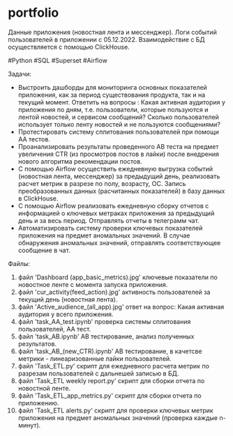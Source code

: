# portfolio
Данные приложения (новостная лента и мессенджер).
Логи событий пользователей в приложении с 05.12.2022.
Взаимодействие с БД осуществляется с помощью ClickHouse.

#Python #SQL #Superset #Airflow

Задачи: 
- Выстроить дашборды для мониторинга основных показателей приложения, как за период существования продукта, так и на текущий момент. Ответить на вопросы : Какая активная аудитория у приложения по дням, т.е. пользователи, которые пользуются и лентой новостей, и сервисом сообщений? Сколько пользователей использует только ленту новостей и не пользуются сообщениями?   
- Протестировать систему сплитования пользователей при помощи АА тестов.
- Проанализировать результаты проведенного АВ теста на предмет увеличения CTR (из просмотров постов в лайки) после внедрения нового алгоритма рекомендации постов.
- С помощью Airflow осуществить ежедневную выгрузка событий (новостная лента, мессенджер) за предыдущий день, реализовать расчет метрик в разрезе по полу, возрасту, ОС. Запись преобразованных данных (расчитанных показателей) в базу данных в ClickHouse.
- С помощью Airflow реализовать ежедневную сборку отчетов с информацией о ключевых метраках приложения за предыдущий день и за весь период. Отправлять отчеты в телеграмм чат.
- Автоматизировать систему проверки ключевых показателей приложения на предмет аномальных значений. В случае обнаружения аномальных значений, отправлять соответствующее сообщение в чат.

Файлы:
1) файл 'Dashboard (app_basic_metrics).jpg' ключевые показатели по новостное ленте с момента запуска приложения.
2) файл 'cur_activity(feed_action).jpg' активность пользователей за текущий день (новостная лента).
3) файл 'Active_audience_(all_app).jpg' ответ на вопрос: Какая активная аудитория у всего приложения.
4) файл 'task_AA_test.ipynb' проверка системы сплитования пользователей, АА тест.
5) файл 'task_AB.ipynb' AB тестирование, анализ полученных результатов.
6) файл 'task_AB_(new_CTR).ipynb' AB тестирование, в качетсве метрики - линеаризованные лайки пользователей.
7) файл 'Task_ETL.py' скрипт для ежедневного расчета метрик по разрезам пользователей с дальнешей записью в БД.
8) файл 'Task_ETL weekly report.py' скрипт для сборки отчета по новостной ленте.
9) файл 'Task_ETL_app_metrics.py' скрипт для сборки отчета по приложению.
10) файл 'Task_ETL alerts.py' скрипт для проверки ключевых метрик приложения на предмет аномальных значений (проверка каждые n-минут).
